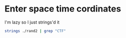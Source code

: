 # Enter space time cordinates

I'm lazy so I just strings'd it

```sh
strings ./rand2 | grep "CTF"

```
